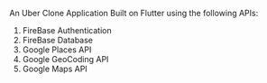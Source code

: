 An Uber Clone Application Built on Flutter using the following APIs:

1. FireBase Authentication
2. FireBase Database
3. Google Places API
4. Google GeoCoding API
5. Google Maps API
